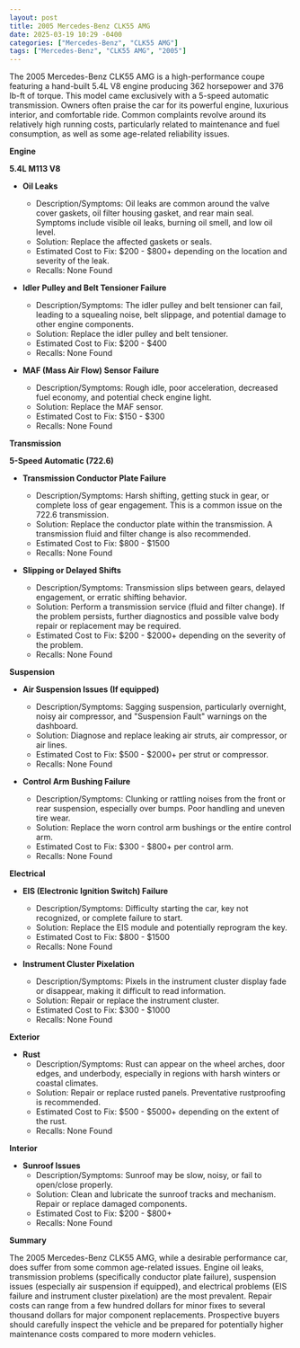 ```yaml
---
layout: post
title: 2005 Mercedes-Benz CLK55 AMG
date: 2025-03-19 10:29 -0400
categories: ["Mercedes-Benz", "CLK55 AMG"]
tags: ["Mercedes-Benz", "CLK55 AMG", "2005"]
---
```

The 2005 Mercedes-Benz CLK55 AMG is a high-performance coupe featuring a hand-built 5.4L V8 engine producing 362 horsepower and 376 lb-ft of torque. This model came exclusively with a 5-speed automatic transmission. Owners often praise the car for its powerful engine, luxurious interior, and comfortable ride. Common complaints revolve around its relatively high running costs, particularly related to maintenance and fuel consumption, as well as some age-related reliability issues.

**Engine**

**5.4L M113 V8**

*   **Oil Leaks**
    *   Description/Symptoms: Oil leaks are common around the valve cover gaskets, oil filter housing gasket, and rear main seal. Symptoms include visible oil leaks, burning oil smell, and low oil level.
    *   Solution: Replace the affected gaskets or seals.
    *   Estimated Cost to Fix: $200 - $800+ depending on the location and severity of the leak.
    *   Recalls: None Found

*   **Idler Pulley and Belt Tensioner Failure**
    *   Description/Symptoms: The idler pulley and belt tensioner can fail, leading to a squealing noise, belt slippage, and potential damage to other engine components.
    *   Solution: Replace the idler pulley and belt tensioner.
    *   Estimated Cost to Fix: $200 - $400
    *   Recalls: None Found

*   **MAF (Mass Air Flow) Sensor Failure**
    *   Description/Symptoms: Rough idle, poor acceleration, decreased fuel economy, and potential check engine light.
    *   Solution: Replace the MAF sensor.
    *   Estimated Cost to Fix: $150 - $300
    *   Recalls: None Found

**Transmission**

**5-Speed Automatic (722.6)**

*   **Transmission Conductor Plate Failure**
    *   Description/Symptoms: Harsh shifting, getting stuck in gear, or complete loss of gear engagement. This is a common issue on the 722.6 transmission.
    *   Solution: Replace the conductor plate within the transmission. A transmission fluid and filter change is also recommended.
    *   Estimated Cost to Fix: $800 - $1500
    *   Recalls: None Found

*   **Slipping or Delayed Shifts**
    *   Description/Symptoms: Transmission slips between gears, delayed engagement, or erratic shifting behavior.
    *   Solution: Perform a transmission service (fluid and filter change). If the problem persists, further diagnostics and possible valve body repair or replacement may be required.
    *   Estimated Cost to Fix: $200 - $2000+ depending on the severity of the problem.
    *   Recalls: None Found

**Suspension**

*   **Air Suspension Issues (If equipped)**
    *   Description/Symptoms: Sagging suspension, particularly overnight, noisy air compressor, and "Suspension Fault" warnings on the dashboard.
    *   Solution: Diagnose and replace leaking air struts, air compressor, or air lines.
    *   Estimated Cost to Fix: $500 - $2000+ per strut or compressor.
    *   Recalls: None Found

*   **Control Arm Bushing Failure**
    *   Description/Symptoms: Clunking or rattling noises from the front or rear suspension, especially over bumps. Poor handling and uneven tire wear.
    *   Solution: Replace the worn control arm bushings or the entire control arm.
    *   Estimated Cost to Fix: $300 - $800+ per control arm.
    *   Recalls: None Found

**Electrical**

*   **EIS (Electronic Ignition Switch) Failure**
    *   Description/Symptoms: Difficulty starting the car, key not recognized, or complete failure to start.
    *   Solution: Replace the EIS module and potentially reprogram the key.
    *   Estimated Cost to Fix: $800 - $1500
    *   Recalls: None Found

*   **Instrument Cluster Pixelation**
    *   Description/Symptoms: Pixels in the instrument cluster display fade or disappear, making it difficult to read information.
    *   Solution: Repair or replace the instrument cluster.
    *   Estimated Cost to Fix: $300 - $1000
    *   Recalls: None Found

**Exterior**

*   **Rust**
    *   Description/Symptoms: Rust can appear on the wheel arches, door edges, and underbody, especially in regions with harsh winters or coastal climates.
    *   Solution: Repair or replace rusted panels. Preventative rustproofing is recommended.
    *   Estimated Cost to Fix: $500 - $5000+ depending on the extent of the rust.
    *   Recalls: None Found

**Interior**

*   **Sunroof Issues**
    *   Description/Symptoms: Sunroof may be slow, noisy, or fail to open/close properly.
    *   Solution: Clean and lubricate the sunroof tracks and mechanism. Repair or replace damaged components.
    *   Estimated Cost to Fix: $200 - $800+
    *   Recalls: None Found

**Summary**

The 2005 Mercedes-Benz CLK55 AMG, while a desirable performance car, does suffer from some common age-related issues. Engine oil leaks, transmission problems (specifically conductor plate failure), suspension issues (especially air suspension if equipped), and electrical problems (EIS failure and instrument cluster pixelation) are the most prevalent. Repair costs can range from a few hundred dollars for minor fixes to several thousand dollars for major component replacements. Prospective buyers should carefully inspect the vehicle and be prepared for potentially higher maintenance costs compared to more modern vehicles.

